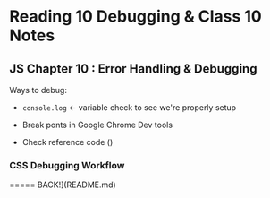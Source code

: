 # Reading 10 Debugging & Class 10 Notes

## JS Chapter 10 : Error Handling & Debugging

Ways to debug:

* `console.log` <- variable check to see we're properly setup

* Break ponts in Google Chrome Dev tools

* Check reference code ()


### CSS Debugging Workflow




===== BACK!](README.md)